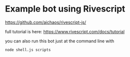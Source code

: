 # Example bot using Rivescript
https://github.com/aichaos/rivescript-js/

full tutorial is here:
https://www.rivescript.com/docs/tutorial

you can also run this bot just at the command line with

    node shell.js scripts
